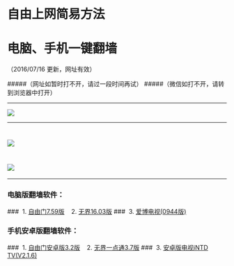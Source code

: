 # 自由上网简易方法
# 电脑、手机一键翻墙
（2016/07/16 更新，网址有效）

#####（网址如暂时打不开，请过一段时间再试）
#####（微信如打不开，请转到浏览器中打开）

***

 <a href="https://camo.githubusercontent.com/538d0cf650e4d6629cc867f71fadd839c9adb7f4/687474703a2f2f662d342e74696e732e686b2f7069632f796a66712d32303136303731356f6b2e706e67" target="_blank"> <img src="https://camo.githubusercontent.com/538d0cf650e4d6629cc867f71fadd839c9adb7f4/687474703a2f2f662d342e74696e732e686b2f7069632f796a66712d32303136303731356f6b2e706e67"> </a>

***


# <a href="http://f-4.tins.hk/fqtz.php?tz=fq?id=1" target="_blank"><img src="http://f-4.tins.hk/pic/fqwz1.png"></a>

# <a href="http://f-4.tins.hk/fqtz.php?tz=fq?id=2" target="_blank"><img src="http://f-4.tins.hk/pic/fqwz2.png"></a>

***


### 电脑版翻墙软件：
###&nbsp;&nbsp;1. <a href="http://f-5.myapl.org/fgget.php?fid=fg759p.zip" target="_blank">自由门7.59版</a>&nbsp;&nbsp;&nbsp;&nbsp;2. <a href="http://f-5.myapl.org/fgget.php?fid=U1603.zip" target="_blank">无界16.03版</a>
###&nbsp;&nbsp;3. <a href="http://f-5.myapl.org/fgget.php?fid=GreeniPPOTV_Setup_Ver12Build944b.zip" target="_blank">爱博电视(0944版)</a>

### 手机安卓版翻墙软件：
###&nbsp;&nbsp;1. <a href="http://f-5.myapl.org/fgget.php?fid=fgma32.apk" target="_blank">自由门安卓版3.2版</a>&nbsp;&nbsp;&nbsp;&nbsp;2. <a href="http://f-5.myapl.org/fgget.php?fid=um3.7.apk" target="_blank">无界一点通3.7版</a>
###&nbsp;&nbsp;3. <a href="http://f-5.myapl.org/fgget.php?fid=iNTD_TV.apk" target="_blank">安卓版电视iNTD TV(V2.1.6)</a>


